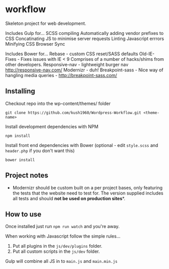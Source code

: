 # workflow

Skeleton project for web development.

Includes Gulp for...
SCSS compiling
Automatically adding vendor prefixes to CSS
Concatinating JS to minimise server requests
Linting Javascript errrors
Minifying CSS
Browser Sync

Includes Bower for...
Rebase - custom CSS reset/SASS defaults
Old-IE-Fixes - Fixes issues with IE < 9 Comprises of a number of hacks/shims from other developers.
Responsive-nav - lightweight burger nav http://responsive-nav.com/
Modernizr - duh!
Breakpoint-sass - Nice way of hangling media queries - http://breakpoint-sass.com/

## Installing

Checkout repo into the wp-content/themes/ folder
```
git clone https://github.com/kush1960/Wordpress-Workflow.git <theme-name>
```
Install development dependencies with NPM
```
npm install
```
Install front end dependencies with Bower (optional - edit `style.scss` and `header.php` if you don't want this)
```
bower install
```


## Project notes

* Modernizr should be custom built on a per project bases, only featuring the tests that the website need to test for. The version supplied includes all tests and should **not be used on production sites***.


## How to use

Once installed just run `npm run watch` and you're away.

When working with Javascript follow the simple rules...

1. Put all plugins in the `js/dev/plugins` folder.
2. Put all custom scripts in the `js/dev` folder.

Gulp will combine all JS in to `main.js` and  `main.min.js`